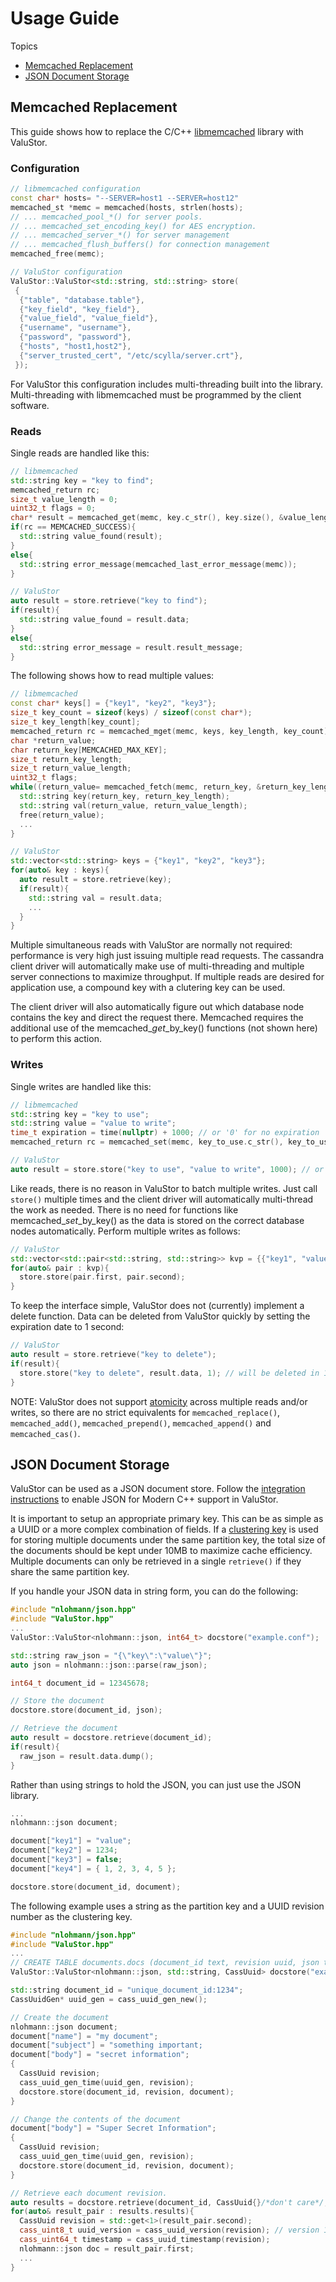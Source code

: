 # Usage Guide

Topics
- [Memcached Replacement](#memcached-replacement)
- [JSON Document Storage](#json-document-storage)

## Memcached Replacement
This guide shows how to replace the C/C++ [libmemcached](http://docs.libmemcached.org/index.html) library with ValuStor.

### Configuration ###
```C++
// libmemcached configuration
const char* hosts= "--SERVER=host1 --SERVER=host12"
memcached_st *memc = memcached(hosts, strlen(hosts);
// ... memcached_pool_*() for server pools.
// ... memcached_set_encoding_key() for AES encryption.
// ... memcached_server_*() for server management
// ... memcached_flush_buffers() for connection management
memcached_free(memc);

// ValuStor configuration
ValuStor::ValuStor<std::string, std::string> store(
 {
  {"table", "database.table"},
  {"key_field", "key_field"},
  {"value_field", "value_field"},
  {"username", "username"},
  {"password", "password"},
  {"hosts", "host1,host2"},
  {"server_trusted_cert", "/etc/scylla/server.crt"},
 });
```
For ValuStor this configuration includes multi-threading built into the library.
Multi-threading with libmemcached must be programmed by the client software.


### Reads ###
Single reads are handled like this:
```C++
// libmemcached
std::string key = "key to find";
memcached_return rc;
size_t value_length = 0;
uint32_t flags = 0;
char* result = memcached_get(memc, key.c_str(), key.size(), &value_length, &flags, &rc);
if(rc == MEMCACHED_SUCCESS){
  std::string value_found(result);
}
else{
  std::string error_message(memcached_last_error_message(memc));
}

// ValuStor
auto result = store.retrieve("key to find");
if(result){
  std::string value_found = result.data;
}
else{
  std::string error_message = result.result_message;
}
```

The following shows how to read multiple values:
```C++
// libmemcached
const char* keys[] = {"key1", "key2", "key3"};
size_t key_count = sizeof(keys) / sizeof(const char*);
size_t key_length[key_count];
memcached_return rc = memcached_mget(memc, keys, key_length, key_count);
char *return_value;
char return_key[MEMCACHED_MAX_KEY];
size_t return_key_length;
size_t return_value_length;
uint32_t flags;
while((return_value= memcached_fetch(memc, return_key, &return_key_length, &return_value_length, &flags, &rc))){
  std::string key(return_key, return_key_length);
  std::string val(return_value, return_value_length);
  free(return_value);
  ...
}

// ValuStor
std::vector<std::string> keys = {"key1", "key2", "key3"};
for(auto& key : keys){
  auto result = store.retrieve(key);
  if(result){
    std::string val = result.data;
    ...
  }
}
```
Multiple simultaneous reads with ValuStor are normally not required: performance is very high just issuing multiple read requests.
The cassandra client driver will automatically make use of multi-threading and multiple server connections to maximize throughput.
If multiple reads are desired for application use, a compound key with a clutering key can be used.

The client driver will also automatically figure out which database node contains the key and direct the request there.
Memcached requires the additional use of the memcached_*get*_by_key() functions (not shown here) to perform this action.

### Writes ###
Single writes are handled like this:
```C++
// libmemcached
std::string key = "key to use";
std::string value = "value to write";
time_t expiration = time(nullptr) + 1000; // or '0' for no expiration
memcached_return rc = memcached_set(memc, key_to_use.c_str(), key_to_use.size(), value.c_str(), value.size(), expiration_time, 0);

// ValuStor
auto result = store.store("key to use", "value to write", 1000); // or '0' for no expiration
```

Like reads, there is no reason in ValuStor to batch multiple writes.
Just call `store()` multiple times and the client driver will automatically multi-thread the work as needed.
There is no need for functions like memcached_*set*_by_key() as the data is stored on the correct database nodes automatically.
Perform multiple writes as follows:
```C++
// ValuStor
std::vector<std::pair<std::string, std::string>> kvp = {{"key1", "value1"}, {"key2", "value2"}, {"key3", "value3}};
for(auto& pair : kvp){
  store.store(pair.first, pair.second);
}
```

To keep the interface simple, ValuStor does not (currently) implement a delete function.
Data can be deleted from ValuStor quickly by setting the expiration date to 1 second:
```C++
// ValuStor
auto result = store.retrieve("key to delete");
if(result){
  store.store("key to delete", result.data, 1); // will be deleted in 1 second
}
```

NOTE: ValuStor does not support [atomicity](/#atomicity) across multiple reads and/or writes, so there are no strict equivalents for
`memcached_replace()`, `memcached_add()`, `memcached_prepend()`, `memcached_append()` and `memcached_cas()`.

## JSON Document Storage
ValuStor can be used as a JSON document store.
Follow the [integration instructions](https://github.com/Sensaphone/ValuStor#json) to enable JSON for Modern C++ support in ValuStor.

It is important to setup an appropriate primary key.
This can be as simple as a UUID or a more complex combination of fields.
If a [clustering key](https://docs.datastax.com/en/cql/3.1/cql/ddl/ddl_compound_keys_c.html) is used for storing multiple documents
under the same partition key, the total size of the documents should be kept under 10MB to maximize cache efficiency.
Multiple documents can only be retrieved in a single `retrieve()` if they share the same partition key.

If you handle your JSON data in string form, you can do the following:
```C++
#include "nlohmann/json.hpp"
#include "ValuStor.hpp"
...
ValuStor::ValuStor<nlohmann::json, int64_t> docstore("example.conf");

std::string raw_json = "{\"key\":\"value\"}";
auto json = nlohmann::json::parse(raw_json);

int64_t document_id = 12345678;

// Store the document
docstore.store(document_id, json);

// Retrieve the document
auto result = docstore.retrieve(document_id);
if(result){
  raw_json = result.data.dump();
}
```

Rather than using strings to hold the JSON, you can just use the JSON library.

```C++
...
nlohmann::json document;

document["key1"] = "value";
document["key2"] = 1234;
document["key3"] = false;
document["key4"] = { 1, 2, 3, 4, 5 };

docstore.store(document_id, document);

```

The following example uses a string as the partition key and a UUID revision number as the clustering key.
```C++
#include "nlohmann/json.hpp"
#include "ValuStor.hpp"
...
// CREATE TABLE documents.docs (document_id text, revision uuid, json text, PRIMARY KEY (document_name, revision))
ValuStor::ValuStor<nlohmann::json, std::string, CassUuid> docstore("example.conf");

std::string document_id = "unique_document_id:1234";
CassUuidGen* uuid_gen = cass_uuid_gen_new();

// Create the document
nlohmann::json document;
document["name"] = "my document";
document["subject"] = "something important;
document["body"] = "secret information";
{
  CassUuid revision;
  cass_uuid_gen_time(uuid_gen, revision);
  docstore.store(document_id, revision, document);
}

// Change the contents of the document
document["body"] = "Super Secret Information";
{
  CassUuid revision;
  cass_uuid_gen_time(uuid_gen, revision);
  docstore.store(document_id, revision, document);
}

// Retrieve each document revision.
auto results = docstore.retrieve(document_id, CassUuid{}/*don't care*/, 1);
for(auto& result_pair : results.results){
  CassUuid revision = std::get<1>(result_pair.second);
  cass_uint8_t uuid_version = cass_uuid_version(revision); // version 1 date/time UUID
  cass_uint64_t timestamp = cass_uuid_timestamp(revision);
  nlohmann::json doc = result_pair.first;
  ...
}
```
